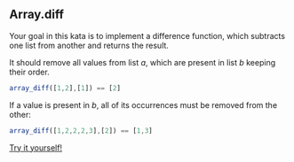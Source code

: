 ## Array.diff

Your goal in this kata is to implement a difference function, which subtracts one list from another and returns the result.

It should remove all values from list *a*, which are present in list *b* keeping their order.

```javascript
array_diff([1,2],[1]) == [2]
```

If a value is present in *b*, all of its occurrences must be removed from the other:

```javascript
array_diff([1,2,2,2,3],[2]) == [1,3]
```

[Try it yourself!](https://www.codewars.com/kata/523f5d21c841566fde000009)
